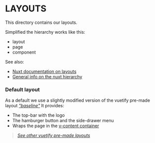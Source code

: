 # LAYOUTS

This directory contains our layouts.

Simplified the hierarchy works like this:
  - layout
  - page
  - component

See also:
  - [Nuxt documentation on layouts](https://nuxtjs.org/guide/views#layouts)
  - [General info on the nuxt hierarchy](https://nuxtjs.org/guide/views)

### Default layout

As a default we use a slightly modified version of the vuetify pre-made layout [*"baseline"*](https://vuetifyjs.com/en/examples/layouts/baseline)
It provides:

  - The top-bar with the logo 
  - The hamburger button and the side-drawer menu
  - Wraps the page in the [v-content container](https://vuetifyjs.com/en/styles/content#content)

>[*See other vuetify pre-made layouts*](https://vuetifyjs.com/en/getting-started/pre-made-layouts)


